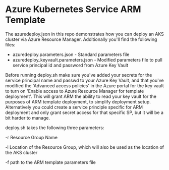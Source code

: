 # Azure Kubernetes Service ARM Template
The azuredeploy.json in this repo demonstrates how you can deploy an AKS cluster via Azure Resource Manager. Additionally you'll find the following files:

* azuredeploy.parameters.json - Standard parameters file
* azuredeploy_keyvault.parameters.json - Modified parameters file to pull service principal id and password from Azure Key Vault

Before running deploy.sh make sure you've added your secrets for the service principal name and passwd to your Azure Key Vault, and that you've modified the 'Advanced access policies' in the Azure portal for the key vault to turn on 'Enable access to Azure Resource Manager for template deployment'. This will grant ARM the ability to read your key vault for the purposes of ARM template deployment, to simplify deployment setup. Alternatively you could create a service principle specific for ARM deployment and only grant secret access for that specific SP, but it will be a bit harder to manage.

deploy.sh takes the following three parameters:

-r Resource Group Name

-l Location of the Resource Group, which will also be used as the location of the AKS cluster

-f path to the ARM template parameters file

